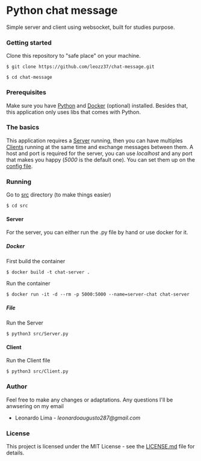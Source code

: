 # Python chat message

Simple server and client using websocket, built for studies purpose.

### Getting started

Clone this repository to "safe place" on your machine.

`$ git clone https://github.com/leozz37/chat-message.git`

`$ cd chat-message`

### Prerequisites

Make sure you have [Python](https://www.python.org/downloads/) and [Docker](https://docs.docker.com/install/linux/docker-ce/ubuntu/) (optional) installed.
Besides that, this application only uses libs that comes with Python.

### The basics

This application requires a [Server](src/Server.py) running, then you can have multiples [Clients](src/Client.py)
running at the same time and exchange messages between them. A host and port is required for the server, you can use _localhost_ and any port that makes you happy (_5000_ is the default one). You can set them up on the [config file](src/ServerConfig.json).

### Running

Go to [src](src/) directory (to make things easier)

`$ cd src`

#### Server

For the server, you can either run the .py file by hand or use docker for it.

##### Docker

First build the container

`$ docker build -t chat-server .`

Run the container

`$ docker run -it -d --rm -p 5000:5000 --name=server-chat chat-server`

##### File

Run the Server

`$ python3 src/Server.py`

#### Client

Run the Client file

`$ python3 src/Client.py`

### Author

Feel free to make any changes or adaptations. Any questions I'll be anwsering on my email

- Leonardo Lima - _leonardoaugusto287@gmail.com_


### License

This project is licensed under the MIT License - see the [LICENSE.md](LICENSE.md) file for details.



